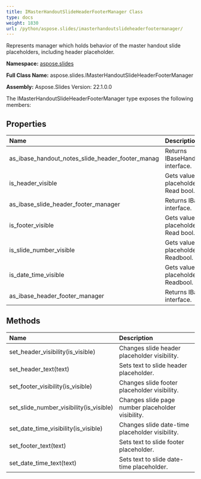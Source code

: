 ```yaml
---
title: IMasterHandoutSlideHeaderFooterManager Class
type: docs
weight: 1830
url: /python/aspose.slides/imasterhandoutslideheaderfootermanager/
---
```


Represents manager which holds behavior of the master handout slide placeholders, including header placeholder.

**Namespace:** [aspose.slides](/python/aspose.slides/)

**Full Class Name:** aspose.slides.IMasterHandoutSlideHeaderFooterManager

**Assembly:**  Aspose.Slides Version: 22.1.0.0

The IMasterHandoutSlideHeaderFooterManager type exposes the following members:
## **Properties**
|**Name**|**Description**|
| :- | :- |
|as_ibase_handout_notes_slide_header_footer_manag|Returns IBaseHandoutNotesSlideHeaderFooterManag interface.|
|is_header_visible|Gets value indicating that a header placeholder is present.<br/>            Read bool.|
|as_ibase_slide_header_footer_manager|Returns IBaseSlideHeaderFooterManager interface.|
|is_footer_visible|Gets value indicating that a footer placeholder is present.<br/>            Read bool.|
|is_slide_number_visible|Gets value indicating that a page number placeholder is present.<br/>            Readbool.|
|is_date_time_visible|Gets value indicating that a date-time placeholder is present.<br/>            Readbool.|
|as_ibase_header_footer_manager|Returns IBaseHeaderFooterManager interface.|
## **Methods**
|**Name**|**Description**|
| :- | :- |
|set_header_visibility(is_visible)|Changes slide header placeholder visibility.|
|set_header_text(text)|Sets text to slide header placeholder.|
|set_footer_visibility(is_visible)|Changes slide footer placeholder visibility.|
|set_slide_number_visibility(is_visible)|Changes slide page number placeholder visibility.|
|set_date_time_visibility(is_visible)|Changes slide date-time placeholder visibility.|
|set_footer_text(text)|Sets text to slide footer placeholder.|
|set_date_time_text(text)|Sets text to slide date-time placeholder.|

